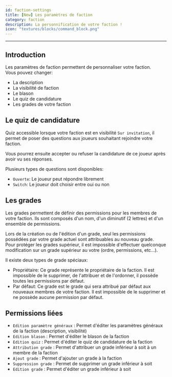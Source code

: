 ```yaml
---
id: faction-settings
title: [New] Les paramètres de faction
category: faction
description: La personnification de votre faction !
icon: "textures/blocks/command_block.png"
---
```

___
## Introduction

Les paramètres de faction permettent de personnaliser votre faction.  
Vous pouvez changer:
- La description
- La visibilité de faction
- Le blason
- Le quiz de candidature
- Les grades de votre faction

## Le quiz de candidature

Quiz accessible lorsque votre faction est en visibilité ``Sur invitation``, il permet de poser des questions aux joueurs souhaitant rejoindre votre faction.

Vous pourrez ensuite accepter ou refuser la candidature de ce joueur après avoir vu ses réponses.

Plusieurs types de questions sont disponibles:
- ``Ouverte``: Le joueur peut répondre librement
- ``Switch``: Le joueur doit choisir entre oui ou non

## Les grades

Les grades permettent de définir des permissions pour les membres de votre faction. Ils sont composés d'un nom, d'un diminutif (2 lettres) et d'un ensemble de permissions.

Lors de la création ou de l'édition d'un grade, seul les permissions possédées par votre grade actuel sont attribuables au nouveau grade.  
Pour protéger les grades supérieur, il est impossible d'effectuer quelconque modification sur un grade supérieur au votre (ordre, permissions, etc...).

Il existe deux types de grade spéciaux:
- Propriétaire: Ce grade représente le propriétaire de la faction. Il est impossible de le supprimer, de l'attribuer et de l'ordonner, il possède toutes les permissions par défaut.
- Par défaut: Ce grade est le grade qui sera attribué par défaut aux nouveaux membres de votre faction. Il est impossible de le supprimer et ne possède aucune permission par défaut.

## Permissions liées

- ``Edition paramètre généraux`` : Permet d'éditer les paramètres généraux de la faction (description, visibilité)
- ``Edition blason`` : Permet d'éditer le blason de la faction
- ``Edition quiz`` : Permet d'éditer le quiz de candidature de la faction
- ``Attribution grade`` : Permet d'attribuer un grade inférieur à soit à un membre de la faction
- ``Ajout grade`` : Permet d'ajouter un grade à la faction
- ``Suppression grade`` : Permet de supprimer un grade inférieur à soit
- ``Edition grade`` : Permet d'éditer un grade inférieur à soit